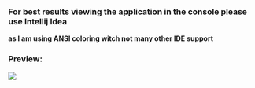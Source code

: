 ### For best results viewing the application in the console please use Intellij Idea

**as I am using ANSI coloring witch not many other IDE support**

### Preview:

![]("/img/img.png")
